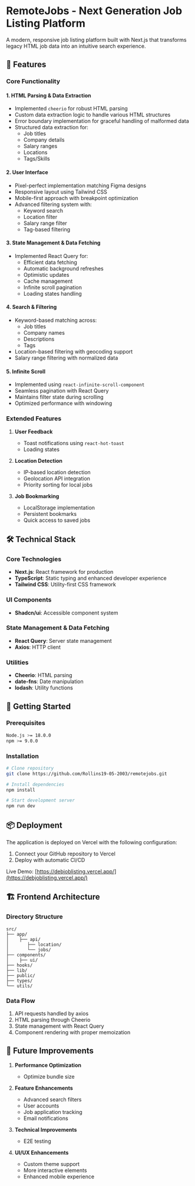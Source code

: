 # RemoteJobs - Next Generation Job Listing Platform

A modern, responsive job listing platform built with Next.js that transforms legacy HTML job data into an intuitive search experience.

## 🚀 Features

### Core Functionality

#### 1. HTML Parsing & Data Extraction
- Implemented `cheerio` for robust HTML parsing
- Custom data extraction logic to handle various HTML structures
- Error boundary implementation for graceful handling of malformed data
- Structured data extraction for:
  - Job titles
  - Company details
  - Salary ranges
  - Locations
  - Tags/Skills

#### 2. User Interface
- Pixel-perfect implementation matching Figma designs
- Responsive layout using Tailwind CSS
- Mobile-first approach with breakpoint optimization
- Advanced filtering system with:
  - Keyword search
  - Location filter
  - Salary range filter
  - Tag-based filtering

#### 3. State Management & Data Fetching
- Implemented React Query for:
  - Efficient data fetching
  - Automatic background refreshes
  - Optimistic updates
  - Cache management
  - Infinite scroll pagination
  - Loading states handling

#### 4. Search & Filtering
- Keyword-based matching across:
  - Job titles
  - Company names
  - Descriptions
  - Tags
- Location-based filtering with geocoding support
- Salary range filtering with normalized data

#### 5. Infinite Scroll
- Implemented using `react-infinite-scroll-component`
- Seamless pagination with React Query
- Maintains filter state during scrolling
- Optimized performance with windowing

### Extended Features

1. **User Feedback**
   - Toast notifications using `react-hot-toast`
   - Loading states

2. **Location Detection**
   - IP-based location detection
   - Geolocation API integration
   - Priority sorting for local jobs

3. **Job Bookmarking**
   - LocalStorage implementation
   - Persistent bookmarks
   - Quick access to saved jobs

## 🛠 Technical Stack

### Core Technologies
- **Next.js**: React framework for production
- **TypeScript**: Static typing and enhanced developer experience
- **Tailwind CSS**: Utility-first CSS framework

### UI Components
- **Shadcn/ui**: Accessible component system

### State Management & Data Fetching
- **React Query**: Server state management
- **Axios**: HTTP client

### Utilities
- **Cheerio**: HTML parsing
- **date-fns**: Date manipulation
- **lodash**: Utility functions

## 🚀 Getting Started

### Prerequisites
```bash
Node.js >= 18.0.0
npm >= 9.0.0
```

### Installation
```bash
# Clone repository
git clone https://github.com/Rollins19-05-2003/remotejobs.git

# Install dependencies
npm install

# Start development server
npm run dev
```

## 📦 Deployment

The application is deployed on Vercel with the following configuration:

1. Connect your GitHub repository to Vercel
2. Deploy with automatic CI/CD

Live Demo: [https://debjoblisting.vercel.app/](https://debjoblisting.vercel.app/)

## 🏗 Frontend Architecture

### Directory Structure
```
src/
├── app/
│    ├── api/
│       ├── location/
│       └── jobs/
├── components/
│    ├── ui/
├── hooks/
├── lib/
├── public/
├── types/
└── utils/
```

### Data Flow
1. API requests handled by axios
2. HTML parsing through Cheerio
3. State management with React Query
4. Component rendering with proper memoization

## 🔮 Future Improvements
1. **Performance Optimization**
   - Optimize bundle size

2. **Feature Enhancements**
   - Advanced search filters
   - User accounts
   - Job application tracking
   - Email notifications

3. **Technical Improvements**
   - E2E testing

4. **UI/UX Enhancements**
   - Custom theme support
   - More interactive elements
   - Enhanced mobile experience